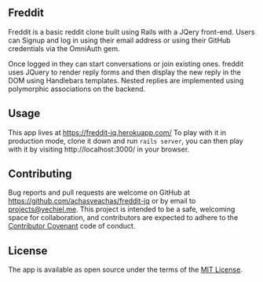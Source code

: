 ## Freddit

Freddit is a basic reddit clone built using Rails with a JQery front-end. Users can Signup and log in using their email address or using their GitHub credentials via the OmniAuth gem.

Once logged in they can start conversations or join existing ones. freddit uses JQuery to render reply forms and then display the new reply in the DOM using Handlebars templates. Nested replies are implemented using polymorphic associations on the backend.

## Usage

This app lives at https://freddit-jq.herokuapp.com/
To play with it in production mode, clone it down and run `rails server`, you can then play with it by visiting http://localhost:3000/ in your browser.

## Contributing

Bug reports and pull requests are welcome on GitHub at https://github.com/achasveachas/freddit-jq or by email to projects@yechiel.me. This project is intended to be a safe, welcoming space for collaboration, and contributors are expected to adhere to the [Contributor Covenant](http://contributor-covenant.org) code of conduct.


## License

The app is available as open source under the terms of the [MIT License](http://opensource.org/licenses/MIT).
